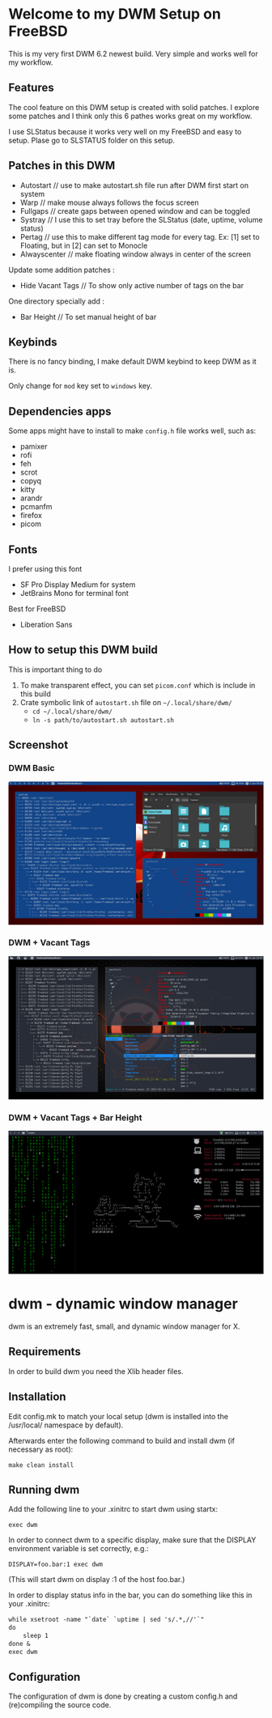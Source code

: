 Welcome to my DWM Setup on FreeBSD
==================================

This is my very first DWM 6.2 newest build. Very simple and works well for my workflow.


Features
--------

The cool feature on this DWM setup is created with solid patches. I explore some patches and I think only this 6 pathes works great on my workflow.

I use SLStatus because it works very well on my FreeBSD and easy to setup. Plase go to SLSTATUS folder on this setup.

Patches in this DWM
-------------------

- Autostart           // use to make autostart.sh file run after DWM first start on system
- Warp                // make mouse always follows the focus screen
- Fullgaps            // create gaps between opened window and can be toggled
- Systray             // I use this to set tray before the SLStatus (date, uptime, volume status)
- Pertag              // use this to make different tag mode for every tag. Ex: [1] set to Floating, but in [2] can set to Monocle
- Alwayscenter        // make floating window always in center of the screen

Update some addition patches :
- Hide Vacant Tags    // To show only active number of tags on the bar

One directory specially add :
- Bar Height          // To set manual height of bar

Keybinds
--------

There is no fancy binding, I make default DWM keybind to keep DWM as it is.

Only change for `mod` key set to `windows` key.

Dependencies apps
-----------------

Some apps might have to install to make `config.h` file works well, such as:
- pamixer
- rofi
- feh
- scrot
- copyq
- kitty
- arandr
- pcmanfm 
- firefox
- picom

Fonts
--------------------------

I prefer using this font

- SF Pro Display Medium for system
- JetBrains Mono for terminal font

Best for FreeBSD
- Liberation Sans 

How to setup this DWM build
---------------------------

This is important thing to do 
1. To make transparent effect, you can set `picom.conf` which is include in this build
2. Crate symbolic link of `autostart.sh` file on `~/.local/share/dwm/`
   - `cd ~/.local/share/dwm/`
   - `ln -s path/to/autostart.sh autostart.sh`

Screenshot
----------

### DWM Basic
![dwm screenshot - minimalist - solid - mrfdn](https://github.com/rafimrfdn/dwm-freebsd/blob/main/dwm-basic/freebsd-dwm-slstatus.png)

### DWM + Vacant Tags
![dwm screenshot - vacant tags](https://raw.githubusercontent.com/rafimrfdn/dwm-freebsd/main/dwm%2Bhide-vacant-tags/freebsd-dwm-vacantags-slstatus.png)

### DWM + Vacant Tags + Bar Height
![dwm screenshot - vacant tags - bar height](https://raw.githubusercontent.com/rafimrfdn/dwm-freebsd/main/dwm%2Bhide-vacant-tags%2Bbar-height/freebsd-dwm-conky-slstatus.png)


dwm - dynamic window manager
============================
dwm is an extremely fast, small, and dynamic window manager for X.


Requirements
------------
In order to build dwm you need the Xlib header files.


Installation
------------
Edit config.mk to match your local setup (dwm is installed into
the /usr/local/ namespace by default).

Afterwards enter the following command to build and install dwm (if
necessary as root):

    make clean install


Running dwm
-----------
Add the following line to your .xinitrc to start dwm using startx:

    exec dwm

In order to connect dwm to a specific display, make sure that
the DISPLAY environment variable is set correctly, e.g.:

    DISPLAY=foo.bar:1 exec dwm

(This will start dwm on display :1 of the host foo.bar.)

In order to display status info in the bar, you can do something
like this in your .xinitrc:

    while xsetroot -name "`date` `uptime | sed 's/.*,//'`"
    do
    	sleep 1
    done &
    exec dwm


Configuration
-------------
The configuration of dwm is done by creating a custom config.h
and (re)compiling the source code.
